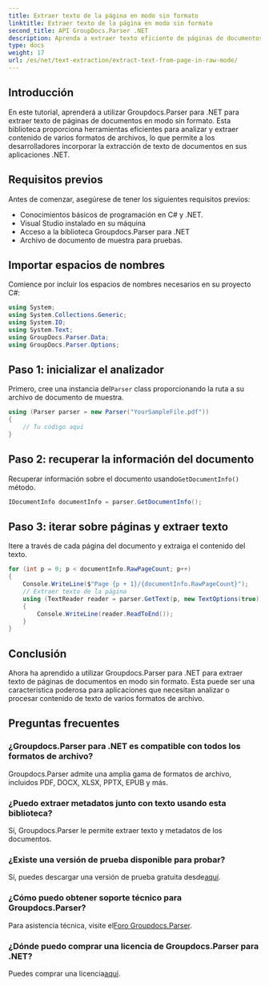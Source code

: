 ```yaml
---
title: Extraer texto de la página en modo sin formato
linktitle: Extraer texto de la página en modo sin formato
second_title: API GroupDocs.Parser .NET
description: Aprenda a extraer texto eficiente de páginas de documentos utilizando Groupdocs.Parser para .NET en este completo tutorial.
type: docs
weight: 17
url: /es/net/text-extraction/extract-text-from-page-in-raw-mode/
---
```

## Introducción
En este tutorial, aprenderá a utilizar Groupdocs.Parser para .NET para extraer texto de páginas de documentos en modo sin formato. Esta biblioteca proporciona herramientas eficientes para analizar y extraer contenido de varios formatos de archivos, lo que permite a los desarrolladores incorporar la extracción de texto de documentos en sus aplicaciones .NET.
## Requisitos previos
Antes de comenzar, asegúrese de tener los siguientes requisitos previos:
- Conocimientos básicos de programación en C# y .NET.
- Visual Studio instalado en su máquina
- Acceso a la biblioteca Groupdocs.Parser para .NET
- Archivo de documento de muestra para pruebas.

## Importar espacios de nombres
Comience por incluir los espacios de nombres necesarios en su proyecto C#:
```csharp
using System;
using System.Collections.Generic;
using System.IO;
using System.Text;
using GroupDocs.Parser.Data;
using GroupDocs.Parser.Options;
```
## Paso 1: inicializar el analizador
 Primero, cree una instancia del`Parser` class proporcionando la ruta a su archivo de documento de muestra.
```csharp
using (Parser parser = new Parser("YourSampleFile.pdf"))
{
    // Tu código aquí
}
```
## Paso 2: recuperar la información del documento
 Recuperar información sobre el documento usando`GetDocumentInfo()` método.
```csharp
IDocumentInfo documentInfo = parser.GetDocumentInfo();
```
## Paso 3: iterar sobre páginas y extraer texto
Itere a través de cada página del documento y extraiga el contenido del texto.
```csharp
for (int p = 0; p < documentInfo.RawPageCount; p++)
{
    Console.WriteLine($"Page {p + 1}/{documentInfo.RawPageCount}");
    // Extraer texto de la página
    using (TextReader reader = parser.GetText(p, new TextOptions(true)))
    {
        Console.WriteLine(reader.ReadToEnd());
    }
}
```

## Conclusión
Ahora ha aprendido a utilizar Groupdocs.Parser para .NET para extraer texto de páginas de documentos en modo sin formato. Esta puede ser una característica poderosa para aplicaciones que necesitan analizar o procesar contenido de texto de varios formatos de archivo.

## Preguntas frecuentes
### ¿Groupdocs.Parser para .NET es compatible con todos los formatos de archivo?
Groupdocs.Parser admite una amplia gama de formatos de archivo, incluidos PDF, DOCX, XLSX, PPTX, EPUB y más.
### ¿Puedo extraer metadatos junto con texto usando esta biblioteca?
Sí, Groupdocs.Parser le permite extraer texto y metadatos de los documentos.
### ¿Existe una versión de prueba disponible para probar?
 Sí, puedes descargar una versión de prueba gratuita desde[aquí](https://releases.groupdocs.com/).
### ¿Cómo puedo obtener soporte técnico para Groupdocs.Parser?
 Para asistencia técnica, visite el[Foro Groupdocs.Parser](https://forum.groupdocs.com/c/parser/17).
### ¿Dónde puedo comprar una licencia de Groupdocs.Parser para .NET?
 Puedes comprar una licencia[aquí](https://purchase.groupdocs.com/buy).